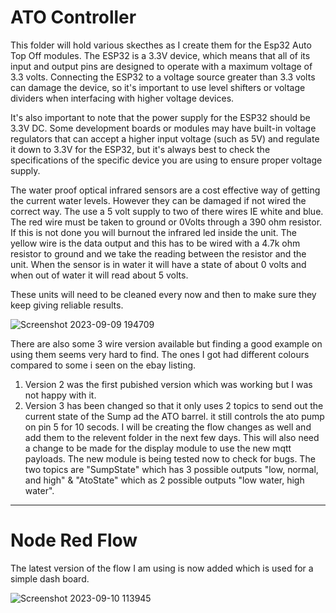 # ATO Controller

This folder will hold various skecthes as I create them for the Esp32 Auto Top Off modules. 
The ESP32 is a 3.3V device, which means that all of its input and output pins are designed to operate with a maximum voltage of 3.3 volts. Connecting the ESP32 to a voltage source greater than 3.3 volts can damage the device, so it's important to use level shifters or voltage dividers when interfacing with higher voltage devices.

It's also important to note that the power supply for the ESP32 should be 3.3V DC. Some development boards or modules may have built-in voltage regulators that can accept a higher input voltage (such as 5V) and regulate it down to 3.3V for the ESP32, but it's always best to check the specifications of the specific device you are using to ensure proper voltage supply.


The water proof optical infrared sensors are a cost effective way of getting the current water levels. However they can be damaged if not wired the correct way. The use a 5 volt supply to two of there wires IE white and blue. The red wire must be taken to ground or 0Volts through a 390 ohm resistor. If this is not done you will burnout the infrared led inside the unit. The yellow wire is the data output and this has to be wired with a 4.7k ohm resistor to ground and we take the reading between the resistor and the unit. When the sensor is in water it will have a state of about 0 volts and when out of water it will read about 5 volts.

These units will need to be cleaned every now and then to make sure they keep giving reliable results.

![Screenshot 2023-09-09 194709](https://github.com/johnmholmes/Aquarium_Monitor_V2/assets/60571002/ccd80f84-2e46-4943-81f1-084951e1fe7c)



There are also some 3 wire version available but finding a good example on using them seems very hard to find. The ones I got had different colours compared to some i seen on the ebay listing.

   1. Version 2 was the first pubished version which was working but I was not happy with it.
   2. Version 3 has been changed so that it only uses 2 topics to send out the current state of the Sump ad the ATO barrel. it still controls the ato pump on pin 5 for 10 secods. I will be creating the flow changes as well and add them to the relevent folder in the next few days. This will also need a change to be made for the display module to use the new mqtt payloads. The new module is being tested now to check for bugs. The two topics are "SumpState" which has 3 possible outputs "low, normal, and high" & "AtoState" which as 2 possible outputs "low water, high water".

----

# Node Red Flow

The latest version of the flow I am using is now added which is used for a simple dash board.

![Screenshot 2023-09-10 113945](https://github.com/johnmholmes/Aquarium_Monitor_V2/assets/60571002/fc2c957e-c755-41e9-a347-9f3cec7523bf)





























